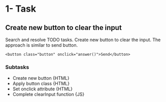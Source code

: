 # 1- Task
## Create new button to clear the input
Search and resolve TODO tasks. Create new button to clear the input. The approach is similar to send button.

    <button class="button" onclick="answer()">Send</button>

### Subtasks

* Create new button {HTML}
* Apply button class {HTML}
* Set onclick attribute {HTML}
* Complete clearInput function {JS} 




